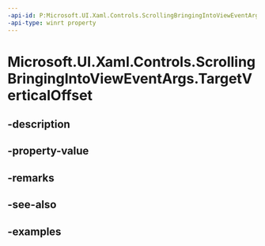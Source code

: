 ```yaml
---
-api-id: P:Microsoft.UI.Xaml.Controls.ScrollingBringingIntoViewEventArgs.TargetVerticalOffset
-api-type: winrt property
---
```


# Microsoft.UI.Xaml.Controls.ScrollingBringingIntoViewEventArgs.TargetVerticalOffset

<!--
public double TargetVerticalOffset { get; }
-->


## -description

## -property-value

## -remarks

## -see-also

## -examples


